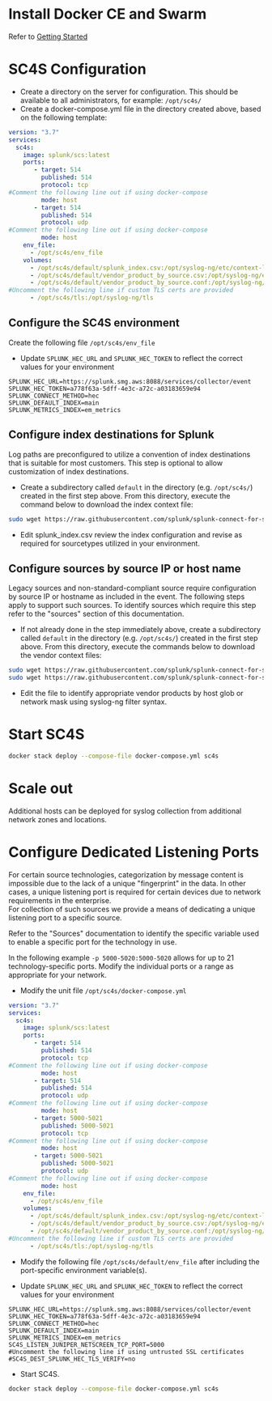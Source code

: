 
# Install Docker CE and Swarm

Refer to [Getting Started](https://docs.docker.com/get-started/)

# SC4S Configuration

* Create a directory on the server for configuration. This should be available to all administrators, for example:
``/opt/sc4s/``
* Create a docker-compose.yml file in the directory created above, based on the following template:

```yaml
version: "3.7"
services:
  sc4s:
    image: splunk/scs:latest
    ports:  
       - target: 514
         published: 514
         protocol: tcp
#Comment the following line out if using docker-compose
         mode: host
       - target: 514
         published: 514
         protocol: udp
#Comment the following line out if using docker-compose         
         mode: host
    env_file:
      - /opt/sc4s/env_file
    volumes:
      - /opt/sc4s/default/splunk_index.csv:/opt/syslog-ng/etc/context-local/splunk_index.csv
      - /opt/sc4s/default/vendor_product_by_source.csv:/opt/syslog-ng/etc/context-local/vendor_product_by_source.csv
      - /opt/sc4s/default/vendor_product_by_source.conf:/opt/syslog-ng/etc/context-local/vendor_product_by_source.conf
#Uncomment the following line if custom TLS certs are provided
      - /opt/sc4s/tls:/opt/syslog-ng/tls

```

## Configure the SC4S environment

Create the following file ``/opt/sc4s/env_file``

* Update ``SPLUNK_HEC_URL`` and ``SPLUNK_HEC_TOKEN`` to reflect the correct values for your environment

```dotenv
SPLUNK_HEC_URL=https://splunk.smg.aws:8088/services/collector/event
SPLUNK_HEC_TOKEN=a778f63a-5dff-4e3c-a72c-a03183659e94
SPLUNK_CONNECT_METHOD=hec
SPLUNK_DEFAULT_INDEX=main
SPLUNK_METRICS_INDEX=em_metrics
```

## Configure index destinations for Splunk 

Log paths are preconfigured to utilize a convention of index destinations that is suitable for most customers. This step is optional to allow
customization of index destinations.

* Create a subdirectory called ``default`` in the directory (e.g. ``/opt/sc4s/``) created in the first step above.  From this directory,
execute the command below to download the index context file:

```bash
sudo wget https://raw.githubusercontent.com/splunk/splunk-connect-for-syslog/master/package/etc/context-local/splunk_index.csv
```
* Edit splunk_index.csv review the index configuration and revise as required for sourcetypes utilized in your environment.

## Configure sources by source IP or host name

Legacy sources and non-standard-compliant source require configuration by source IP or hostname as included in the event. The following steps
apply to support such sources. To identify sources which require this step refer to the "sources" section of this documentation. 

* If not already done in the step immediately above, create a subdirectory called ``default`` in the directory (e.g. ``/opt/sc4s/``)
created in the first step above.  From this directory, execute the commands below to download the vendor context files:

```bash
sudo wget https://raw.githubusercontent.com/splunk/splunk-connect-for-syslog/master/package/etc/context-local/vendor_product_by_source.conf
sudo wget https://raw.githubusercontent.com/splunk/splunk-connect-for-syslog/master/package/etc/context-local/vendor_product_by_source.csv
```
* Edit the file to identify appropriate vendor products by host glob or network mask using syslog-ng filter syntax.

# Start SC4S

```bash
docker stack deploy --compose-file docker-compose.yml sc4s
```


# Scale out

Additional hosts can be deployed for syslog collection from additional network zones and locations.


# Configure Dedicated Listening Ports

For certain source technologies, categorization by message content is impossible due to the lack of a unique "fingerprint" in
the data.  In other cases, a unique listening port is required for certain devices due to network requirements in the enterprise.  
For collection of such sources we provide a means of dedicating a unique listening port to a specific source.

Refer to the "Sources" documentation to identify the specific variable used to enable a specific port for the technology in use.

In the following example ``-p 5000-5020:5000-5020`` allows for up to 21 technology-specific ports.  Modify the individual ports or a
range as appropriate for your network.

* Modify the unit file ``/opt/sc4s/docker-compose.yml``
```yaml
version: "3.7"
services:
  sc4s:
    image: splunk/scs:latest
    ports:  
       - target: 514
         published: 514
         protocol: tcp
#Comment the following line out if using docker-compose
         mode: host
       - target: 514
         published: 514
         protocol: udp
#Comment the following line out if using docker-compose         
         mode: host
       - target: 5000-5021
         published: 5000-5021
         protocol: tcp
#Comment the following line out if using docker-compose
         mode: host
       - target: 5000-5021
         published: 5000-5021
         protocol: udp
#Comment the following line out if using docker-compose         
         mode: host
    env_file:
      - /opt/sc4s/env_file
    volumes:
      - /opt/sc4s/default/splunk_index.csv:/opt/syslog-ng/etc/context-local/splunk_index.csv
      - /opt/sc4s/default/vendor_product_by_source.csv:/opt/syslog-ng/etc/context-local/vendor_product_by_source.csv
      - /opt/sc4s/default/vendor_product_by_source.conf:/opt/syslog-ng/etc/context-local/vendor_product_by_source.conf
#Uncomment the following line if custom TLS certs are provided
      - /opt/sc4s/tls:/opt/syslog-ng/tls

```

* Modify the following file ``/opt/sc4s/default/env_file`` after including the port-specific environment variable(s).

* Update ``SPLUNK_HEC_URL`` and ``SPLUNK_HEC_TOKEN`` to reflect the correct values for your environment

```dotenv
SPLUNK_HEC_URL=https://splunk.smg.aws:8088/services/collector/event
SPLUNK_HEC_TOKEN=a778f63a-5dff-4e3c-a72c-a03183659e94
SPLUNK_CONNECT_METHOD=hec
SPLUNK_DEFAULT_INDEX=main
SPLUNK_METRICS_INDEX=em_metrics
SC4S_LISTEN_JUNIPER_NETSCREEN_TCP_PORT=5000
#Uncomment the following line if using untrusted SSL certificates
#SC4S_DEST_SPLUNK_HEC_TLS_VERIFY=no
```

* Start SC4S.

```bash
docker stack deploy --compose-file docker-compose.yml sc4s
```
